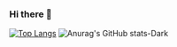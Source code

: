 ### Hi there 👋


[![Top Langs](https://github-readme-stats.vercel.app/api/top-langs/?username=emiraleph&layout=donut&theme=dracula)]()  ![Anurag's GitHub stats-Dark](https://github-readme-stats.vercel.app/api?username=emiraleph&show_icons=true&theme=dark#gh-dark-mode-only)




<!--
**emiraleph/emiraleph** is a ✨ _special_ ✨ repository because its `README.md` (this file) appears on your GitHub profile.

Here are some ideas to get you started:

- 🔭 I’m currently working on ...
- 🌱 I’m currently learning ...
- 👯 I’m looking to collaborate on ...
- 🤔 I’m looking for help with ...
- 💬 Ask me about ...
- 📫 How to reach me: ...
- 😄 Pronouns: ...
- ⚡ Fun fact: ...
-->
